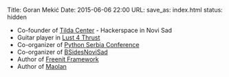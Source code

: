 Title: Goran Mekić
Date: 2015-06-06 22:00
URL:
save_as: index.html
status: hidden

- Co-founder of [Tilda Center](http://tilda.center) - Hackerspace in Novi Sad
- Guitar player in [Lust 4 Thrust](https://lust4thrust.com)
- Co-organizer of [Python Serbia Conference](https://pyser.org)
- Co-organizer of [BSidesNoviSad](https://bsidesns.org)
- Author of [Freenit Framework](https://github.com/freenit-framework)
- Author of [Maolan](https://github.com/maolan)
